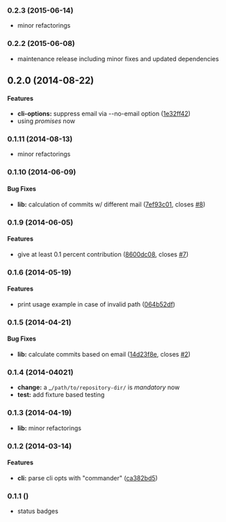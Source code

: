 <a name="0.2.3"></a>
### 0.2.3 (2015-06-14)

* minor refactorings


<a name="0.2.2"></a>
### 0.2.2 (2015-06-08)

* maintenance release including minor fixes and updated dependencies


<a name="0.2.0"></a>
## 0.2.0 (2014-08-22)


#### Features

* **cli-options:** suppress email via --no-email option ([1e32ff42](https://github.com/davidlinse/git-contributors.js/commit/1e32ff42cff94022a75acc4286e6d84db8d538a4))
* using _promises_ now

<a name="0.1.11"></a>
### 0.1.11 (2014-08-13)

* minor refactorings


<a name="0.1.10"></a>
### 0.1.10 (2014-06-09)


#### Bug Fixes

* **lib:** calculation of commits w/ different mail ([7ef93c01](https://github.com/davidlinse/git-contributors.js/commit/7ef93c01c86a873b999b86583da37147c1dcc321), closes [#8](https://github.com/davidlinse/git-contributors.js/issues/8))


<a name="0.1.9"></a>
### 0.1.9 (2014-06-05)


#### Features

* give at least 0.1 percent contribution ([8600dc08](https://github.com/davidlinse/git-contributors.js/commit/8600dc084d87ed51e5e7328e5278852d5984856c), closes [#7](https://github.com/davidlinse/git-contributors.js/issues/7))


<a name="0.1.6"></a>
### 0.1.6 (2014-05-19)


#### Features

* print usage example in case of invalid path ([064b52df](https://github.com/davidlinse/git-contributors.js/commit/064b52df4740f9b3537449c850b663cf2178c34f))


<a name="0.1.5"></a>
### 0.1.5 (2014-04-21)


#### Bug Fixes

* **lib:** calculate commits based on email ([14d23f8e](https://github.com/davidlinse/git-contributors.js/commit/14d23f8efba0502214e8150a1bf1f6789b1022e3), closes [#2](https://github.com/davidlinse/git-contributors.js/issues/2))


<a name="0.1.4"></a>

### 0.1.4 (2014-04021)
* **change:** a _`/path/to/repository-dir/` is _mandatory_ now
* **test:** add fixture based testing

<a name="0.1.4"></a>

### 0.1.3 (2014-04-19)
* **lib:** minor refactorings


<a name="0.1.2"></a>

### 0.1.2 (2014-03-14)

#### Features

* **cli:** parse cli opts with "commander" ([ca382bd5](git://github.com/davidlinse/git-contributors.js/commit/ca382bd5533e6eabb0ce1b5f11bb533c1b6d2840))


<a name="0.1.1"></a>

### 0.1.1 ()
* status badges
